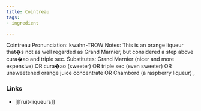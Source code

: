 ```yaml
---
title: Cointreau
tags:
- ingredient

---
```

Cointreau Pronunciation: kwahn-TROW Notes: This is an orange liqueur that�s not as well regarded as Grand Marnier, but considered a step above cura�ao and triple sec. Substitutes: Grand Marnier (nicer and more expensive) OR cura�ao (sweeter) OR triple sec (even sweeter) OR unsweetened orange juice concentrate OR Chambord (a raspberry liqueur) ,

### Links

* [[fruit-liqueurs]]
